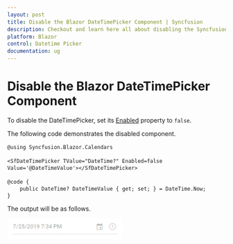 ```yaml
---
layout: post
title: Disable the Blazor DateTimePicker Component | Syncfusion
description: Checkout and learn here all about disabling the Syncfusion Blazor DateTimePicker Component and much more.
platform: Blazor
control: Datetime Picker 
documentation: ug
---
```


# Disable the Blazor DateTimePicker Component

To disable the DateTimePicker, set its [Enabled](https://help.syncfusion.com/cr/blazor/Syncfusion.Blazor~Syncfusion.Blazor.Calendars.SfDateTimePicker%601~Enabled.html) property to `false`.

The following code demonstrates the disabled component.

```cshtml
@using Syncfusion.Blazor.Calendars

<SfDateTimePicker TValue="DateTime?" Enabled=false Value='@DateTimeValue'></SfDateTimePicker>

@code {
    public DateTime? DateTimeValue { get; set; } = DateTime.Now;
}
```

The output will be as follows.

![Disable State in Blazor DateTimePicker](../images/blazor-datetimepicker-disable-state.png)